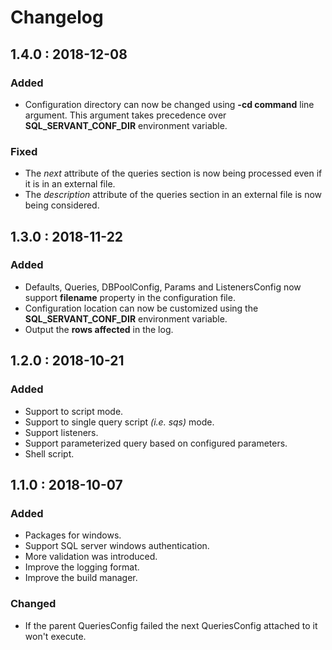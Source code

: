 # Changelog

## 1.4.0 : 2018-12-08
### Added
- Configuration directory can now be changed using **-cd command** line argument. This argument takes precedence over **SQL_SERVANT_CONF_DIR** environment variable.

### Fixed
- The _next_ attribute of the queries section is now being processed even if it is in an external file.
- The _description_ attribute of the queries section in an external file is now being considered.

## 1.3.0 : 2018-11-22
### Added
- Defaults, Queries, DBPoolConfig, Params and ListenersConfig now support **filename** property in the configuration file.
- Configuration location can now be customized using the **SQL_SERVANT_CONF_DIR** environment variable.
- Output the **rows affected** in the log.

## 1.2.0 : 2018-10-21
### Added
- Support to script mode.
- Support to single query script _(i.e. sqs)_ mode.
- Support listeners.
- Support parameterized query based on configured parameters.
- Shell script.

## 1.1.0 : 2018-10-07
### Added
- Packages for windows.
- Support SQL server windows authentication.
- More validation was introduced.
- Improve the logging format.
- Improve the build manager.

### Changed
- If the parent QueriesConfig failed the next QueriesConfig attached to it won't execute.